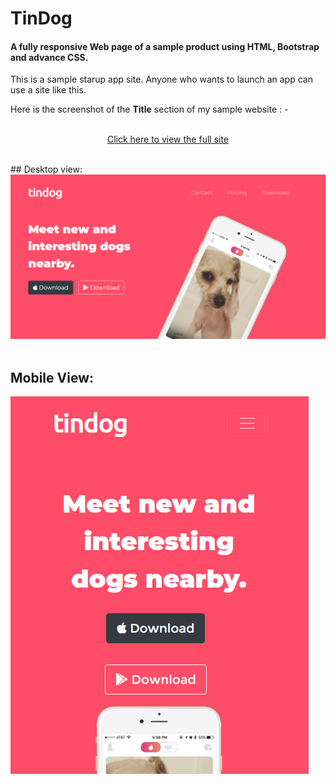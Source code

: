 # TinDog
<h4> A fully responsive Web page of a sample product using HTML, Bootstrap and advance CSS.</h4>
This is a sample starup app site. Anyone who wants to launch an app can use a site like this.

Here is the screenshot of the <b>Title</b> section of my sample website : -
<br><br>
<p align="center"><a href="https://github.com/MusfiqDehan/StartUp-App-Site/settings">Click here to view the full site<a/></p>
<br>
## Desktop view:
<img src="images/TinDog-img.png" alt="dog-img">
<br><br>

## Mobile View:
<img src="images/Screenshot-2.png" alt="dog-img-mobile">
